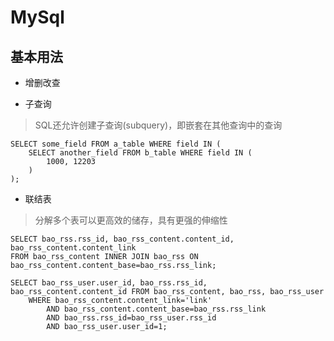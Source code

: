 # MySql

##  基本用法

* 增删改查

* 子查询
> SQL还允许创建子查询(subquery)，即嵌套在其他查询中的查询

``` 
SELECT some_field FROM a_table WHERE field IN (
    SELECT another_field FROM b_table WHERE field IN (
        1000, 12203
    )
);
```

* 联结表
> 分解多个表可以更高效的储存，具有更强的伸缩性

```
SELECT bao_rss.rss_id, bao_rss_content.content_id, bao_rss_content.content_link 
FROM bao_rss_content INNER JOIN bao_rss ON bao_rss_content.content_base=bao_rss.rss_link;

```

```
SELECT bao_rss_user.user_id, bao_rss.rss_id, bao_rss_content.content_id FROM bao_rss_content, bao_rss, bao_rss_user
    WHERE bao_rss_content.content_link='link' 
        AND bao_rss_content.content_base=bao_rss.rss_link 
        AND bao_rss.rss_id=bao_rss_user.rss_id 
        AND bao_rss_user.user_id=1;

```